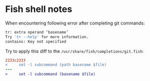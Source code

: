 # Fish shell notes

When encountering following error after <tab> completing git commands:

```sh
tr: extra operand ‘basename’
Try 'tr --help' for more information.
contains: Key not specified
```

Try to apply this diff to the `/usr/share/fish/completions/git.fish`:

```diff
2233c2233
<     set -l subcommand (path basename $file)
---
>     set -l subcommand (basename $file)
```
